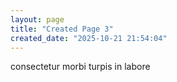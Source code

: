 ```yaml
---
layout: page
title: "Created Page 3"
created_date: "2025-10-21 21:54:04"
---
```


consectetur morbi turpis in labore 
